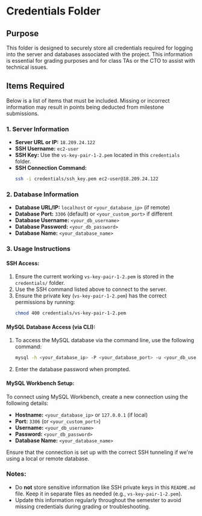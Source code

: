 # Credentials Folder

## Purpose
This folder is designed to securely store all credentials required for logging into the server and databases associated with the project. This information is essential for grading purposes and for class TAs or the CTO to assist with technical issues.

## Items Required
Below is a list of items that must be included. Missing or incorrect information may result in points being deducted from milestone submissions.

### 1. Server Information
- **Server URL or IP:** `18.209.24.122`
- **SSH Username:** `ec2-user`
- **SSH Key:** Use the `vs-key-pair-1-2.pem` located in this `credentials` folder.
- **SSH Connection Command:**
    ```bash
    ssh -i credentials/ssh_key.pem ec2-user@18.209.24.122
    ```

### 2. Database Information
- **Database URL/IP:** `localhost` or `<your_database_ip>` (if remote)
- **Database Port:** `3306` (default) or `<your_custom_port>` if different
- **Database Username:** `<your_db_username>`
- **Database Password:** `<your_db_password>`
- **Database Name:** `<your_database_name>`

### 3. Usage Instructions

#### SSH Access:
1. Ensure the current working `vs-key-pair-1-2.pem` is stored in the `credentials/` folder.
2. Use the SSH command listed above to connect to the server.
3. Ensure the private key (`vs-key-pair-1-2.pem`) has the correct permissions by running:
    ```bash
    chmod 400 credentials/vs-key-pair-1-2.pem
    ```

#### MySQL Database Access (via CLI):
1. To access the MySQL database via the command line, use the following command:
    ```bash
    mysql -h <your_database_ip> -P <your_database_port> -u <your_db_username> -p
    ```
2. Enter the database password when prompted.

#### MySQL Workbench Setup:
To connect using MySQL Workbench, create a new connection using the following details:
- **Hostname:** `<your_database_ip>` or `127.0.0.1` (if local)
- **Port:** `3306` (or `<your_custom_port>`)
- **Username:** `<your_db_username>`
- **Password:** `<your_db_password>`
- **Database Name:** `<your_database_name>`

Ensure that the connection is set up with the correct SSH tunneling if we're using a local or remote database.

### Notes:
- Do **not** store sensitive information like SSH private keys in this `README.md` file. Keep it in separate files as needed (e.g., `vs-key-pair-1-2.pem`).
- Update this information regularly throughout the semester to avoid missing credentials during grading or troubleshooting.
